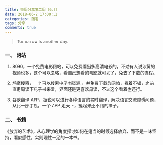 ```yaml
---
title: 每周分享第二周（6.2）
date: 2018-06-2 17:00:11
categories: 随笔
tags: 分享
comments: true
---
```


> Tomorrow is another day.

### 一、 网站

1. 8090，一个免费电影网站，可以免费看挺多高清电影的，不过有人说涉黄的视频也多，这个可以忽略，看自己想看的电影就可以了，免去了下载的流程。

2. 鸠摩搜索，一个可以搜索电子书资源 ，并免费下载的网站，看着不错，之前一直用周读下电子书来着，界面还是更喜欢周读，不过这个看着也还行。

3. 谷歌翻译 APP，据说可以进行各种语言的实时翻译，解决语言交流障碍问题，从此一部手机，一个 APP 走天下，挺起来还不错的样子。

### 二、 书籍

《放弃的艺术》，从心理学的角度探讨如何在适当的时候选择放弃，而不是一味坚持，看似感性，实则理性十足的一本书。
